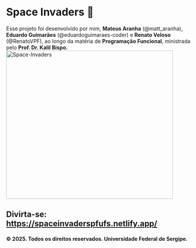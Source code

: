 # Space Invaders 👾

 Esse projeto foi desenvolvido por mim, **Mateus Aranha** (@matt_aranha), **Eduardo Guimarães** (@eduardoguimaraes-coder) e **Renato Veloso** (@RenatoVPF), ao longo da matéria de **Programação Funcional**, ministrada pelo **Prof. Dr. Kalil Bispo.**
<img align="center" alt="Space-Invaders" height="400" width="450" src="https://repository-images.githubusercontent.com/1042963760/05607a04-ecb3-4522-99c8-35a570b59737">




## Divirta-se: https://spaceinvaderspfufs.netlify.app/
#### **© 2025. Todos os direitos reservados. Universidade Federal de Sergipe.**
